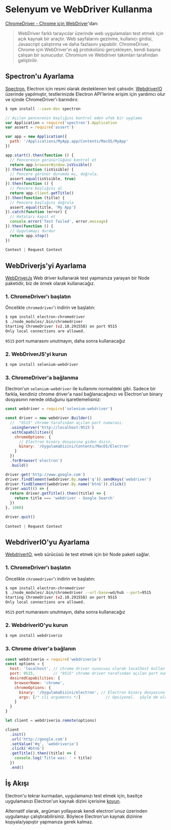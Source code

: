 # Selenyum ve WebDriver Kullanma

[ChromeDriver - Chrome için WebDriver](https://sites.google.com/a/chromium.org/chromedriver/)'dan:

> WebDriver farklı tarayıcılar üzerinde web uygulamaları test etmek için açık kaynak bir araçtır. Web sayfalarını gezinme, kullanıcı girdisi, Javascript çalıştırma ve daha fazlasını yapabilir. ChromeDriver, Chrome için WebDriver'ın ağ protokolünü gerçekleyen, kendi başına çalışan bir sunucudur. Chromium ve Webdriver takımları tarafından geliştirilir.

## Spectron'u Ayarlama

[Spectron](https://electron.atom.io/spectron), Electron için resmi olarak desteklenen test çatısıdır. [WebdriverIO](http://webdriver.io/) üzerinde yapılmıştır, testlerinizde Electron API'lerine erişim için yardımcı olur ve içinde ChromeDriver'ı barındırır.

```sh
$ npm install --save-dev spectron
```

```javascript
// Açılan pencerenin başlığını kontrol eden ufak bir uyglama
var Application = require('spectron').Application
var assert = require('assert')

var app = new Application({
  path: '/Applications/MyApp.app/Contents/MacOS/MyApp'
})

app.start().then(function () {
  // Pencerenin görünürlüğünü kontrol et
  return app.browserWindow.isVisible()
}).then(function (isVisible) {
  // Pencere görünür durumda mı, doğrula.
  assert.equal(isVisible, true)
}).then(function () {
  // Pencere başlığını al
  return app.client.getTitle()
}).then(function (title) {
  // Pencere başlığını doğrula
  assert.equal(title, 'My App')
}).catch(function (error) {
  // Hataları kayıt et
  console.error('Test failed', error.message)
}).then(function () {
  // Uygulamayı durdur
  return app.stop()
})
 
Context | Request Context
```

## WebDriverjs'yi Ayarlama

[WebDriverJs](https://code.google.com/p/selenium/wiki/WebDriverJs) Web driver kullanarak test yapmanıza yarayan bir Node paketidir, biz de örnek olarak kullanacağız.

### 1. ChromeDriver'ı başlatın

Öncelikle `chromedriver`'ı indirin ve başlatın:

```sh
$ npm install electron-chromedriver
$ ./node_modules/.bin/chromedriver
Starting ChromeDriver (v2.10.291558) on port 9515
Only local connections are allowed.
```

`9515` port numarasını unutmayın, daha sonra kullanacağız

### 2. WebDriverJS'yi kurun

```sh
$ npm install selenium-webdriver
```

### 3. ChromeDriver'a bağlanma

Electron'un `selenium-webdriver` ile kullanımı normaldeki gibi. Sadece bir farkla, kendiniz chrome driver'a nasıl bağlanacağınızı ve Electron'un binary dosyasının nerede olduğunu işaretlemelisiniz:

```javascript
const webdriver = require('selenium-webdriver')

const driver = new webdriver.Builder()
  //  "9515" chrome tarafından açılan port numarası.
  .usingServer('http://localhost:9515')
  .withCapabilities({
    chromeOptions: {
      // Electron binary dosyasına giden dizin.
      binary: '/UygulamaDizini/Contents/MacOS/Electron'
    }
  })
  .forBrowser('electron')
  .build()

driver.get('http://www.google.com')
driver.findElement(webdriver.By.name('q')).sendKeys('webdriver')
driver.findElement(webdriver.By.name('btnG')).click()
driver.wait(() => {
  return driver.getTitle().then((title) => {
    return title === 'webdriver - Google Search'
  })
}, 1000)

driver.quit()
 
Context | Request Context
```

## WebdriverIO'yu Ayarlama

[WebdriverIO](http://webdriver.io/), web sürücüsü ile test etmek için bir Node paketi sağlar.

### 1. ChromeDriver'ı başlatın

Öncelikle `chromedriver`'ı indirin ve başlatın:

```sh
$ npm install electron-chromedriver
$ ./node_modules/.bin/chromedriver --url-base=wd/hub --port=9515
Starting ChromeDriver (v2.10.291558) on port 9515
Only local connections are allowed.
```

`9515` port numarasını unutmayın, daha sonra kullanacağız

### 2. WebdriverIO'yu kurun

```sh
$ npm install webdriverio
```

### 3. Chrome driver'a bağlanın

```javascript
const webdriverio = require('webdriverio')
const options = {
  host: 'localhost', // chrome driver sunucusu olarak localhost kullan
  port: 9515,        // "9515" chrome driver tarafından açılan port numarası.
  desiredCapabilities: {
    browserName: 'chrome',
    chromeOptions: {
      binary: '/UygulamaDizini/electron', // Electron binary dosyasına giden dizin.
      args: [/* cli arguments */]           // Opsiyonel.  şöyle de olabilir: 'app=' + /path/to/your/app/
    }
  }
}

let client = webdriverio.remote(options)

client
  .init()
  .url('http://google.com')
  .setValue('#q', 'webdriverio')
  .click('#btnG')
  .getTitle().then((title) => {
    console.log('Title was: ' + title)
  })
  .end()
```

## İş Akışı

Electron'u tekrar kurmadan, uygulamanızı test etmek için, basitçe uygulamanızı Electron'un kaynak dizini içerisine [koyun](https://github.com/electron/electron/blob/master/docs/tutorial/application-distribution.md).

Alternatif olarak, argüman yollayarak kendi electron'unuz üzerinden uygulamayı çalıştırabilirsiniz. Böylece Electron'un kaynak dizinine kopyala/yapıştır yapmanıza gerek kalmaz.